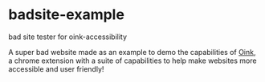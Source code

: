 # badsite-example
bad site tester for oink-accessibility

A super bad website made as an example to demo the capabilities of [Oink](https://github.com/khanniie/oink-con), a chrome extension with a suite of capabilities to help make websites more accessible and user friendly!
